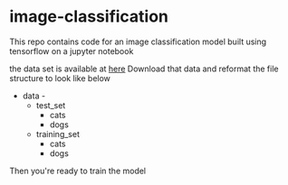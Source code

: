 # image-classification
This repo contains code for an image classification model built using tensorflow on a jupyter notebook

the data set is available at [here](https://www.kaggle.com/datasets/tongpython/cat-and-dog)
Download that data and reformat the file structure to look like below

- data -
  - test_set 
    - cats 
    - dogs
  - training_set
    - cats
    - dogs

Then you're ready to train the model
